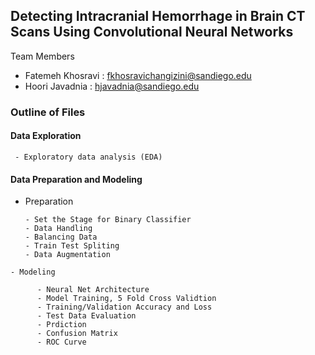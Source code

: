 ## Detecting Intracranial Hemorrhage in Brain CT Scans Using Convolutional Neural Networks
Team Members

* Fatemeh Khosravi : fkhosravichangizini@sandiego.edu
* Hoori Javadnia : hjavadnia@sandiego.edu
  
 ### Outline of Files

#### Data Exploration 

     - Exploratory data analysis (EDA)

#### Data Preparation and Modeling

   - Preparation

         - Set the Stage for Binary Classifier
         - Data Handling
         - Balancing Data
         - Train Test Spliting
         - Data Augmentation

    - Modeling

          - Neural Net Architecture
          - Model Training, 5 Fold Cross Validtion
          - Training/Validation Accuracy and Loss
          - Test Data Evaluation
          - Prdiction 
          - Confusion Matrix
          - ROC Curve

